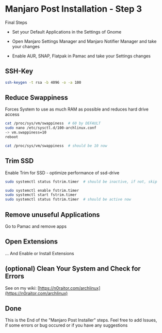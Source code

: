 # Manjaro Post Installation - Step 3

Final Steps

* Set your Default Applications in the Settings of Gnome

* Open Manjaro Settings Manager and Manjaro Notifier Manager and take your changes

* Enable AUR, SNAP, Flatpak in Pamac and take your Settings changes

## SSH-Key
```bash
ssh-keygen -t rsa -b 4096 -o -a 100
```

## Reduce Swappiness
Forces System to use as much RAM as possible and reduces hard drive access

```bash
cat /proc/sys/vm/swappiness  # 60 by DEFAULT
sudo nano /etc/sysctl.d/100-archlinux.conf
-> vm.swappiness=10
reboot

cat /proc/sys/vm/swappiness  # should be 10 now
```

## Trim SSD
Enable Trim for SSD - optimize performance of ssd-drive

```bash
sudo systemctl status fstrim.timer  # should be inactive, if not, skip to next heading

sudo systemctl enable fstrim.timer
sudo systemctl start fstrim.timer
sudo systemctl status fstrim.timer  # should be active now
```

## Remove unuseful Applications
Go to Pamac and remove apps

## Open Extensions
... And Enable or Install Extensions

## (optional) Clean Your System and Check for Errors
See on my wiki: [https://n0raitor.com/archlinux](https://n0raitor.com/archlinux)

## Done
This is the End of the "Manjaro Post Installer" steps. Feel free to add Issues, if some errors or bug occured or if you have any suggestions

